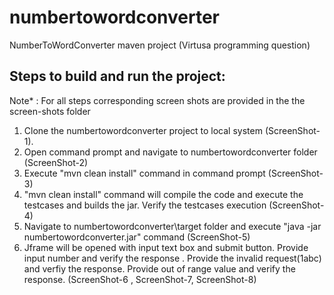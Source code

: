 # numbertowordconverter
NumberToWordConverter maven project (Virtusa programming question)

Steps to build and run the project:
--------------------------------------

Note* : For all steps corresponding screen shots are provided in the the screen-shots folder

1. Clone the numbertowordconverter project to local system (ScreenShot-1).
2. Open command prompt and navigate to numbertowordconverter folder (ScreenShot-2)
3. Execute "mvn clean install" command in command prompt (ScreenShot-3)
4. "mvn clean install" command will compile the code and execute the testcases and builds the jar. Verify the testcases execution (ScreenShot-4)
5. Navigate to numbertowordconverter\target folder and execute "java -jar numbertowordconverter.jar" command (ScreenShot-5)
6. Jframe will be opened with input text box and submit button. Provide input number and verify the response . Provide the invalid request(1abc) and verfiy the response. Provide out of range value and verify the response. (ScreenShot-6 , ScreenShot-7, ScreenShot-8)
